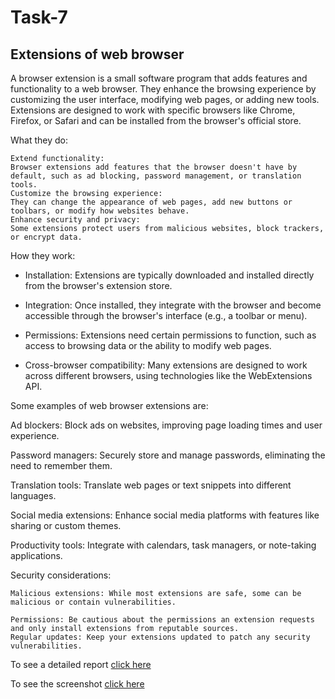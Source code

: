 # Task-7

## Extensions of web browser

A browser extension is a small software program that adds features and functionality to a web browser. They enhance the browsing experience by customizing the user interface, modifying web pages, or adding new tools. Extensions are designed to work with specific browsers like Chrome, Firefox, or Safari and can be installed from the browser's official store. 


What they do:


    Extend functionality:
    Browser extensions add features that the browser doesn't have by default, such as ad blocking, password management, or translation tools. 
    Customize the browsing experience:
    They can change the appearance of web pages, add new buttons or toolbars, or modify how websites behave. 
    Enhance security and privacy:
    Some extensions protect users from malicious websites, block trackers, or encrypt data. 



How they work:

- Installation:
    Extensions are typically downloaded and installed directly from the browser's extension store. 

- Integration:
    Once installed, they integrate with the browser and become accessible through the browser's interface (e.g., a toolbar or menu). 
- Permissions:
    Extensions need certain permissions to function, such as access to browsing data or the ability to modify web pages. 
- Cross-browser compatibility:
    Many extensions are designed to work across different browsers, using technologies like the WebExtensions API. 


Some examples of web browser extensions are:

Ad blockers: Block ads on websites, improving page loading times and user experience. 

Password managers: Securely store and manage passwords, eliminating the need to remember them. 

Translation tools: Translate web pages or text snippets into different languages. 

Social media extensions: Enhance social media platforms with features like sharing or custom themes. 

Productivity tools: Integrate with calendars, task managers, or note-taking applications. 


Security considerations:

    Malicious extensions: While most extensions are safe, some can be malicious or contain vulnerabilities. 

    Permissions: Be cautious about the permissions an extension requests and only install extensions from reputable sources. 
    Regular updates: Keep your extensions updated to patch any security vulnerabilities. 


To see a detailed report [click here](report.txt)

To see the screenshot [click here](screenshot)